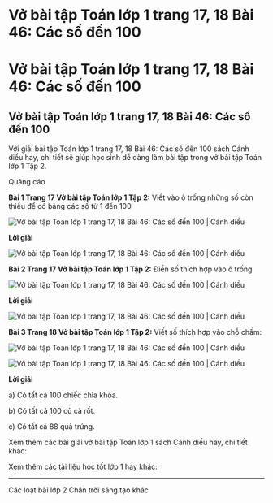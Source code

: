 # Vở bài tập Toán lớp 1 trang 17, 18 Bài 46: Các số đến 100

# Vở bài tập Toán lớp 1 trang 17, 18 Bài 46: Các số đến 100

## Vở bài tập Toán lớp 1 trang 17, 18 Bài 46: Các số đến 100

Với giải bài tập Toán lớp 1 trang 17, 18 Bài 46: Các số đến 100 sách Cánh diều hay, chi tiết sẽ giúp học sinh dễ dàng làm bài tập trong vở bài tập Toán lớp 1 Tập 2.

Quảng cáo

**Bài 1 Trang 17 Vở bài tập Toán lớp 1 Tập 2:** Viết vào ô trống những số còn thiếu để có bảng các số từ 1 đến 100 

![Vở bài tập Toán lớp 1 trang 17, 18 Bài 46: Các số đến 100 | Cánh diều](https://www.vietjack.com/vbt-toan-1-cd/images/bai-46-cac-so-den-100.PNG)

**Lời giải**

![Vở bài tập Toán lớp 1 trang 17, 18 Bài 46: Các số đến 100 | Cánh diều](https://www.vietjack.com/vbt-toan-1-cd/images/bai-46-cac-so-den-100-1.PNG)

**Bài 2 Trang 17 Vở bài tập Toán lớp 1 Tập 2:** Điền số thích hợp vào ô trống 

![Vở bài tập Toán lớp 1 trang 17, 18 Bài 46: Các số đến 100 | Cánh diều](https://www.vietjack.com/vbt-toan-1-cd/images/bai-46-cac-so-den-100-2.PNG)

**Lời giải**

![Vở bài tập Toán lớp 1 trang 17, 18 Bài 46: Các số đến 100 | Cánh diều](https://www.vietjack.com/vbt-toan-1-cd/images/bai-46-cac-so-den-100-3.PNG)

**Bài 3 Trang 18 Vở bài tập Toán lớp 1 Tập 2:** Viết số thích hợp vào chỗ chấm: 

![Vở bài tập Toán lớp 1 trang 17, 18 Bài 46: Các số đến 100 | Cánh diều](https://www.vietjack.com/vbt-toan-1-cd/images/bai-46-cac-so-den-100-4.PNG)

![Vở bài tập Toán lớp 1 trang 17, 18 Bài 46: Các số đến 100 | Cánh diều](https://www.vietjack.com/vbt-toan-1-cd/images/bai-46-cac-so-den-100-5.PNG)

**Lời giải**

a) Có tất cả 100 chiếc chìa khóa.

b) Có tất cả 100 củ cà rốt.

c) Có tất cả 88 quả trứng.

Xem thêm các bài giải vở bài tập Toán lớp 1 sách Cánh diều hay, chi tiết khác:

Xem thêm các tài liệu học tốt lớp 1 hay khác:

* * *

Các loạt bài lớp 2 Chân trời sáng tạo khác
